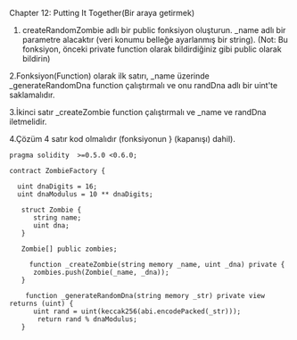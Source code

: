 Chapter 12: Putting It Together(Bir araya getirmek)

1. createRandomZombie adlı bir public fonksiyon oluşturun. _name adlı bir parametre alacaktır (veri konumu belleğe ayarlanmış bir string). (Not: Bu fonksiyon, önceki private function olarak bildirdiğiniz gibi public olarak bildirin)

2.Fonksiyon(Function) olarak ilk satırı, _name üzerinde _generateRandomDna function çalıştırmalı ve onu randDna adlı bir uint'te saklamalıdır.

3.İkinci satır _createZombie function çalıştırmalı ve _name ve randDna iletmelidir.

4.Çözüm 4 satır kod olmalıdır (fonksiyonun } (kapanışı) dahil).

    pragma solidity  >=0.5.0 <0.6.0;

    contract ZombieFactory {

      uint dnaDigits = 16;
      uint dnaModulus = 10 ** dnaDigits;

       struct Zombie {
          string name;
          uint dna;
       }

       Zombie[] public zombies;

         function _createZombie(string memory _name, uint _dna) private {
          zombies.push(Zombie(_name, _dna));
       } 

        function _generateRandomDna(string memory _str) private view returns (uint) {
          uint rand = uint(keccak256(abi.encodePacked(_str)));
           return rand % dnaModulus;
       }
